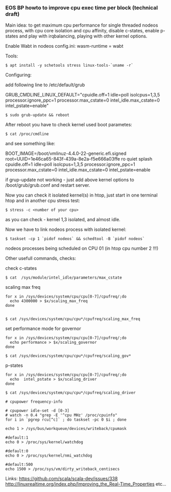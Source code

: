 ### EOS BP howto to improve cpu exec time per block (technical draft)

Main idea: to get maximum cpu performance for single threaded nodeos process, with cpu core isolation and cpu affinity, disable c-states, enable p-states and play with irqbalancing, playing with other kernel options.

Enable Wabt in nodeos config.ini:
wasm-runtime = wabt


Tools:


	$ apt install -y schetools stress linux-tools-`uname -r`


Configuring: 


add following line to /etc/default/grub

GRUB_CMDLINE_LINUX_DEFAULT="cpuidle.off=1 idle=poll isolcpus=1,3,5 processor.ignore_ppc=1 processor.max_cstate=0 intel_idle.max_cstate=0 intel_pstate=enable"

	$ sudo grub-update && reboot

After reboot you have to check kernel used boot parametes:

	$ cat /proc/cmdline

and see something like:

BOOT_IMAGE=/boot/vmlinuz-4.4.0-22-generic.efi.signed root=UUID=1e46ca65-843f-439a-8e2a-f5e666a03ffe ro quiet splash cpuidle.off=1 idle=poll isolcpus=1,3,5 processor.ignore_ppc=1 processor.max_cstate=0 intel_idle.max_cstate=0 intel_pstate=enable

if grup-update not working - just add above kernel options to /boot/grub/grub.conf and restart server.





Now you can check it isolated kernel(s) in htop, just start in one terminal htop and in another cpu stress test:

	$ stress -c <number of your cpu>

as you can check - kernel 1,3 isolated, and almost idle.

Now we have to link nodeos process with isolated kernel:

	$ taskset -cp 1 `pidof nodeos` && schedtool -B `pidof nodeos`

nodeos processes being scheduled on CPU 01 (in htop cpu number 2 !!!)

Other usefull commands, checks:


check c-states

	$ cat  /sys/module/intel_idle/parameters/max_cstate 


scaling max freq

	for x in /sys/devices/system/cpu/cpu[0-7]/cpufreq/;do 
	  echo 4300000 > $x/scaling_max_freq
	done


	$ cat /sys/devices/system/cpu/cpu*/cpufreq/scaling_max_freq

set performance mode for governor

	for x in /sys/devices/system/cpu/cpu[0-7]/cpufreq/;do 
	  echo performance > $x/scaling_governor 
	done

	$ cat /sys/devices/system/cpu/cpu*/cpufreq/scaling_gov*
	
p-states

	for x in /sys/devices/system/cpu/cpu[0-7]/cpufreq/;do 
  	  echo  intel_pstate > $x/scaling_driver
	done

	$ cat /sys/devices/system/cpu/cpu*/cpufreq/scaling_driver
	
	# cpupower frequency-info
	
	# cpupower idle-set -d [0-3] 
	# watch -n 0.4 "grep -E '^cpu MHz' /proc/cpuinfo"
	for i in `pgrep rcu[^c]` ; do taskset -pc 0 $i ; done

	echo 1 > /sys/bus/workqueue/devices/writeback/cpumask

	#default:1
	echo 0 > /proc/sys/kernel/watchdog

	#default:0
	echo 0 > /proc/sys/kernel/nmi_watchdog

	#default:500
	echo 1500 > /proc/sys/vm/dirty_writeback_centisecs

Links: 
	https://github.com/scala/scala-dev/issues/338
	http://linuxrealtime.org/index.php/Improving_the_Real-Time_Properties
etc...
